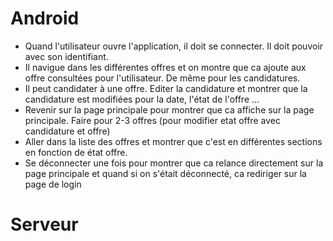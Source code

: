 # Android
- Quand l'utilisateur ouvre l'application, il doit se connecter. Il doit pouvoir avec son identifiant.
- Il navigue dans les différentes offres et on montre que ca ajoute aux offre consultées pour l'utilisateur. De même pour les candidatures.
- Il peut candidater à une offre. Editer la candidature et montrer que la candidature est modifiées pour la date, l'état de l'offre ...
- Revenir sur la page principale pour montrer que ca affiche sur la page principale.
Faire pour 2-3 offres (pour modifier etat offre avec candidature et offre)
- Aller dans la liste des offres et montrer que c'est en différentes sections en fonction de état offre.
- Se déconnecter une fois pour montrer que ca relance directement sur la page principale et quand si on s'était déconnecté, ca rediriger sur la page de login

# Serveur


